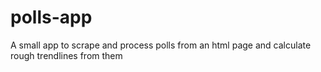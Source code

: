 # polls-app
A small app to scrape and process polls from an html page and calculate rough trendlines from them
